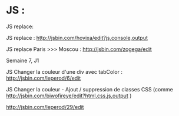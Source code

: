 # JS :


JS replace:

JS replace :  http://jsbin.com/hovixa/edit?js,console,output

JS replace Paris >>> Moscou : http://jsbin.com/zogega/edit




Semaine 7, J1

JS Changer la couleur d'une div avec tabColor :  http://jsbin.com/leperod/6/edit



JS Changer la couleur - Ajout / suppression de classes CSS (comme http://jsbin.com/biwofireye/edit?html,css,js,output )

http://jsbin.com/leperod/29/edit



